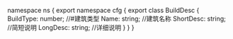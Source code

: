 namespace ns {
	export namespace cfg {
		export class BuildDesc {
			BuildType: number;		//#建筑类型
			Name: string;		//建筑名称
			ShortDesc: string;		//简短说明 
			LongDesc: string;		//详细说明 
		}
	}
}